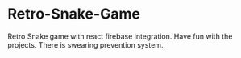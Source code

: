 # Retro-Snake-Game
Retro Snake game with react firebase integration. Have fun with the projects. There is swearing prevention system.
